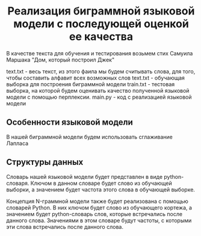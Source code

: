 <h1 style = "text-align: center;"> Реализация биграммной языковой модели с последующей оценкой ее качества </h1>

В качестве текста для обучения и тестирования возьмем стих Самуила Маршака "Дом, который построил Джек"

text.txt - весь текст, из этого фаила мы будем считывать слова, для того, чтобы составить алфавит всех возможных слов
text.txt - обучающая выборка для построения биграммной модели
train.txt - тестовая выборка, на которой будем оценивать качество полученной языковой модели с помощью перплексии.
main.py - код с реализацией языковой модели 


## Особенности языковой модели
В нашей биграммной модели будем использовать сглаживание Лапласа

## Структуры данных
Словарь нашей языковой модели будет представлен в виде python-словаря. Ключом в данном словаре будет слово из обучающей выборки, а значением будет частота этого слова в обучающей выборке. 

Концепция N-граммной модели также будет реализована с помощью словарей Python. В них ключом будет слово из обучающего кортежа, а 
значением будет python-словарь слов, которые встречались после данного слова. Значениями в этом словаре будут частоты, с которыми эти слова встречались после данного слова.

    

